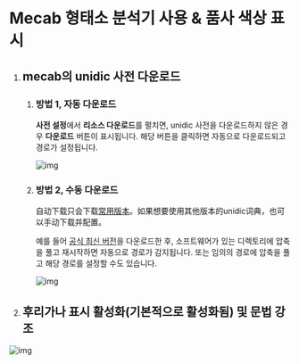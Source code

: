 # Mecab 형태소 분석기 사용 & 품사 색상 표시

1. ## mecab의 unidic 사전 다운로드

    1. ### 방법 1, 자동 다운로드

        **사전 설정**에서 **리소스 다운로드**를 펼치면, unidic 사전을 다운로드하지 않은 경우 **다운로드** 버튼이 표시됩니다. 해당 버튼을 클릭하면 자동으로 다운로드되고 경로가 설정됩니다.

        ![img](https://image.lunatranslator.org/zh/unidic.png)

    1. ### 방법 2, 수동 다운로드

        自动下载只会下载[常用版本](https://clrd.ninjal.ac.jp/unidic_archive/cwj/2.1.2/unidic-mecab-2.1.2_bin.zip)。如果想要使用其他版本的unidic词典，也可以手动下载并配置。

        예를 들어 [공식 최신 버전](https://clrd.ninjal.ac.jp/unidic/)을 다운로드한 후, 소프트웨어가 있는 디렉토리에 압축을 풀고 재시작하면 자동으로 경로가 감지됩니다. 또는 임의의 경로에 압축을 풀고 해당 경로를 설정할 수도 있습니다.

        ![img](https://image.lunatranslator.org/zh/mecab.png)

1. ## **후리가나 표시** 활성화(기본적으로 활성화됨) 및 **문법 강조**

![img](https://image.lunatranslator.org/zh/fenci.png)

